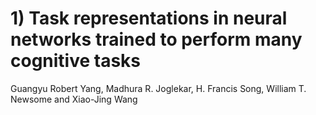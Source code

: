 # 1) Task representations in neural networks trained to perform many cognitive tasks
Guangyu Robert Yang, Madhura R. Joglekar, H. Francis Song, William T. Newsome and Xiao-Jing Wang


